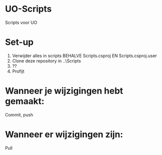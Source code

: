 # UO-Scripts
 Scripts voor UO

# Set-up
1. Verwijder alles in scripts BEHALVE Scripts.csproj EN Scripts.csproj.user
2. Clone deze repository in ..\Scripts
3. ??
4. Profijt

# Wanneer je wijzigingen hebt gemaakt:
Commit, push

# Wanneer er wijzigingen zijn:
Pull

